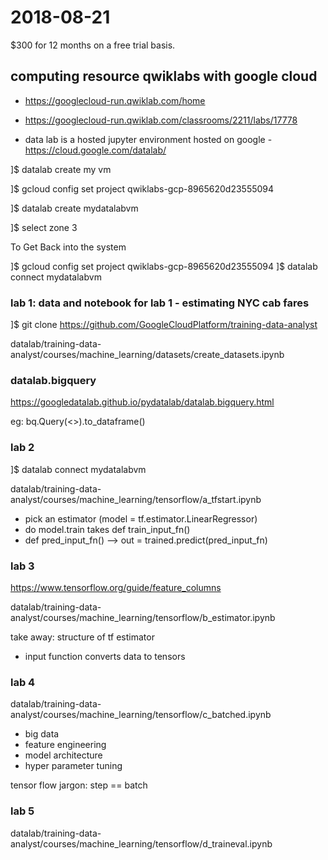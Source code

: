 # 2018-08-21

$300 for 12 months on a free trial basis.

## computing resource qwiklabs with google cloud
* https://googlecloud-run.qwiklab.com/home

* https://googlecloud-run.qwiklab.com/classrooms/2211/labs/17778

* data lab is a hosted jupyter environment hosted on google - https://cloud.google.com/datalab/

]$ datalab create my vm

]$ gcloud config set project qwiklabs-gcp-8965620d23555094

]$ datalab create mydatalabvm

]$ select zone 3

To Get Back into the system

]$ gcloud config set project qwiklabs-gcp-8965620d23555094
]$ datalab connect mydatalabvm

### lab 1: data and notebook for lab 1 - estimating NYC cab fares
]$ git clone https://github.com/GoogleCloudPlatform/training-data-analyst

datalab/training-data-analyst/courses/machine_learning/datasets/create_datasets.ipynb

### datalab.bigquery
https://googledatalab.github.io/pydatalab/datalab.bigquery.html

eg: bq.Query(<<sql-string>>).to_dataframe()

### lab 2
]$ datalab connect mydatalabvm

datalab/training-data-analyst/courses/machine_learning/tensorflow/a_tfstart.ipynb

* pick an estimator (model = tf.estimator.LinearRegressor)
* do model.train takes def train_input_fn()
* def pred_input_fn() --> out = trained.predict(pred_input_fn)

### lab 3
https://www.tensorflow.org/guide/feature_columns

datalab/training-data-analyst/courses/machine_learning/tensorflow/b_estimator.ipynb

take away: structure of tf estimator

* input function converts data to tensors

### lab 4
datalab/training-data-analyst/courses/machine_learning/tensorflow/c_batched.ipynb
* big data
* feature engineering
* model architecture
* hyper parameter tuning

tensor flow jargon: step == batch

### lab 5
datalab/training-data-analyst/courses/machine_learning/tensorflow/d_traineval.ipynb
